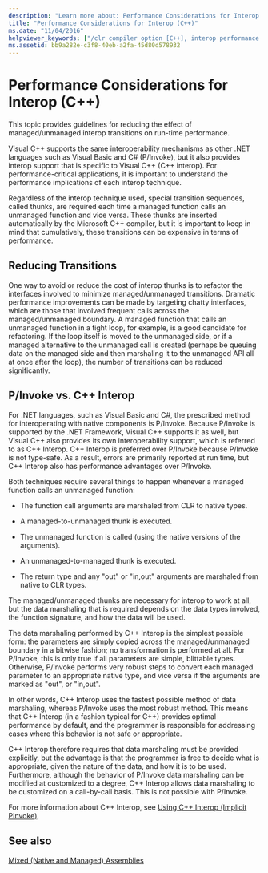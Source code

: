 ```yaml
---
description: "Learn more about: Performance Considerations for Interop (C++)"
title: "Performance Considerations for Interop (C++)"
ms.date: "11/04/2016"
helpviewer_keywords: ["/clr compiler option [C++], interop performance considerations", "platform invoke [C++], interoperability", "interop [C++], performance consideraitons", "mixed assemblies [C++], performance considerations", "interoperability [C++], performance considerations"]
ms.assetid: bb9a282e-c3f8-40eb-a2fa-45d80d578932
---
```

# Performance Considerations for Interop (C++)

This topic provides guidelines for reducing the effect of managed/unmanaged interop transitions on run-time performance.

Visual C++ supports the same interoperability mechanisms as other .NET languages such as Visual Basic and C# (P/Invoke), but it also provides interop support that is specific to Visual C++ (C++ interop). For performance-critical applications, it is important to understand the performance implications of each interop technique.

Regardless of the interop technique used, special transition sequences, called thunks, are required each time a managed function calls an unmanaged function and vice versa. These thunks are inserted automatically by the Microsoft C++ compiler, but it is important to keep in mind that cumulatively, these transitions can be expensive in terms of performance.

## Reducing Transitions

One way to avoid or reduce the cost of interop thunks is to refactor the interfaces involved to minimize managed/unmanaged transitions. Dramatic performance improvements can be made by targeting chatty interfaces, which are those that involved frequent calls across the managed/unmanaged boundary. A managed function that calls an unmanaged function in a tight loop, for example, is a good candidate for refactoring. If the loop itself is moved to the unmanaged side, or if a managed alternative to the unmanaged call is created (perhaps be queuing data on the managed side and then marshaling it to the unmanaged API all at once after the loop), the number of transitions can be reduced significantly.

## P/Invoke vs. C++ Interop

For .NET languages, such as Visual Basic and C#, the prescribed method for interoperating with native components is P/Invoke. Because P/Invoke is supported by the .NET Framework, Visual C++ supports it as well, but Visual C++ also provides its own interoperability support, which is referred to as C++ Interop. C++ Interop is preferred over P/Invoke because P/Invoke is not type-safe. As a result, errors are primarily reported at run time, but C++ Interop also has performance advantages over P/Invoke.

Both techniques require several things to happen whenever a managed function calls an unmanaged function:

- The function call arguments are marshaled from CLR to native types.

- A managed-to-unmanaged thunk is executed.

- The unmanaged function is called (using the native versions of the arguments).

- An unmanaged-to-managed thunk is executed.

- The return type and any "out" or "in,out" arguments are marshaled from native to CLR types.

The managed/unmanaged thunks are necessary for interop to work at all, but the data marshaling that is required depends on the data types involved, the function signature, and how the data will be used.

The data marshaling performed by C++ Interop is the simplest possible form: the parameters are simply copied across the managed/unmanaged boundary in a bitwise fashion; no transformation is performed at all. For P/Invoke, this is only true if all parameters are simple, blittable types. Otherwise, P/Invoke performs very robust steps to convert each managed parameter to an appropriate native type, and vice versa if the arguments are marked as "out", or "in,out".

In other words, C++ Interop uses the fastest possible method of data marshaling, whereas P/Invoke uses the most robust method. This means that C++ Interop (in a fashion typical for C++) provides optimal performance by default, and the programmer is responsible for addressing cases where this behavior is not safe or appropriate.

C++ Interop therefore requires that data marshaling must be provided explicitly, but the advantage is that the programmer is free to decide what is appropriate, given the nature of the data, and how it is to be used. Furthermore, although the behavior of P/Invoke data marshaling can be modified at customized to a degree, C++ Interop allows data marshaling to be customized on a call-by-call basis. This is not possible with P/Invoke.

For more information about C++ Interop, see [Using C++ Interop (Implicit PInvoke)](../dotnet/using-cpp-interop-implicit-pinvoke.md).

## See also

[Mixed (Native and Managed) Assemblies](../dotnet/mixed-native-and-managed-assemblies.md)
